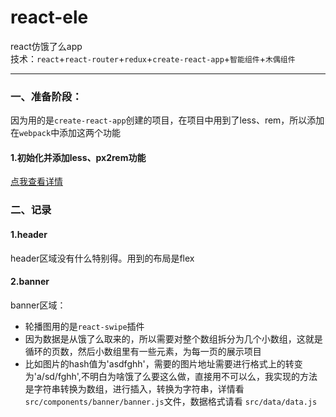 # react-ele
react仿饿了么app    
技术：`react`+`react-router`+`redux`+`create-react-app`+`智能组件`+`木偶组件`    
******************************************************
### 一、准备阶段：    
因为用的是`create-react-app`创建的项目，在项目中用到了less、rem，所以添加在`webpack`中添加这两个功能    
    
#### 1.初始化并添加less、px2rem功能    
[点我查看详情](https://ymbo.github.io/2017/09/06/create-react-app%E9%85%8D%E7%BD%AEwebpack/)    
    
### 二、记录    
#### 1.header
header区域没有什么特别得。用到的布局是flex    
#### 2.banner
banner区域：    
* 轮播图用的是`react-swipe`插件    
* 因为数据是从饿了么取来的，所以需要对整个数组拆分为几个小数组，这就是循环的页数，然后小数组里有一些元素，为每一页的展示项目    
* 比如图片的hash值为'asdfghh'，需要的图片地址需要进行格式上的转变为'a/sd/fghh',不明白为啥饿了么要这么做，直接用不可以么，我实现的方法是字符串转换为数组，进行插入，转换为字符串，详情看`src/components/banner/banner.js`文件，数据格式请看  `src/data/data.js`    
